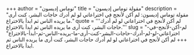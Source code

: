 +++
author = "توماس إديسون"
title = "مقولة توماس إديسون"
description = "مقولة توماس إديسون: لم أكن لأنجح في اختراعاتي لو لم أدرك حاجات البشر، كنت أرى ما يريده الناس ثم ابدأ بالاختراع."
quote = '''لم أكن لأنجح في اختراعاتي لو لم أدرك حاجات البشر، كنت أرى ما يريده الناس ثم ابدأ بالاختراع.''' 
slug = "لم-أكن-لأنجح-في-اختراعاتي-لو-لم-أدرك-حاجات-البشر-كنت-أرى-ما-يريده-الناس-ثم-ابدأ-بالاختراع"
+++
لم أكن لأنجح في اختراعاتي لو لم أدرك حاجات البشر، كنت أرى ما يريده الناس ثم ابدأ بالاختراع.
